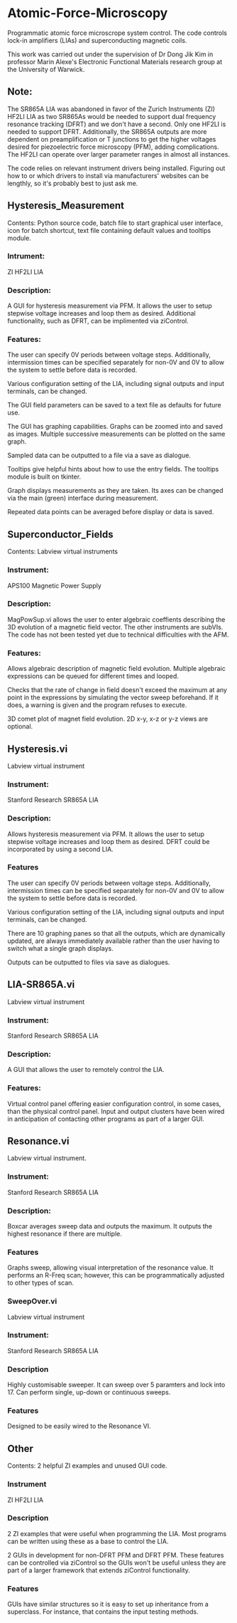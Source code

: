 # Atomic-Force-Microscopy
Programmatic atomic force microscrope system control. The code controls lock-in amplifiers (LIAs) and superconducting magnetic coils.

This work was carried out under the supervision of Dr Dong Jik Kim in professor Marin Alexe's Electronic Functional Materials research group at the University of Warwick.

## Note:

The SR865A LIA was abandoned in favor of the Zurich Instruments (ZI) HF2LI LIA as two SR865As would be needed to support dual frequency resonance tracking (DFRT) and we don't have a second. Only one HF2LI is needed to support DFRT. Additionally, the SR865A outputs are more dependent on preamplification or T junctions to get the higher voltages desired for piezoelectric force microscopy (PFM), adding complications. The HF2LI can operate over larger parameter ranges in almost all instances.

The code relies on relevant instrument drivers being installed. Figuring out how to or which drivers to install via manufacturers' websites can be lengthly, so it's probably best to just ask me.


## Hysteresis_Measurement

Contents: Python source code, batch file to start graphical user interface, icon for batch shortcut, text file containing default values and tooltips module.

### Intrument:

ZI HF2LI LIA

### Description:

A GUI for hysteresis measurement via PFM. It allows the user to setup stepwise voltage increases and loop them as desired. Additional functionality, such as DFRT, can be implimented via ziControl.

### Features:

The user can specify 0V periods between voltage steps. Additionally, intermission times can be specified separately for non-0V and 0V to allow the system to settle before data is recorded.

Various configuration setting of the LIA, including signal outputs and input terminals, can be changed.

The GUI field parameters can be saved to a text file as defaults for future use.

The GUI has graphing capabilities. Graphs can be zoomed into and saved as images. Multiple successive measurements can be plotted on the same graph.

Sampled data can be outputted to a file via a save as dialogue.

Tooltips give helpful hints about how to use the entry fields. The tooltips module is built on tkinter.

Graph displays measurements as they are taken. Its axes can be changed via the main (green) interface during measurement.

Repeated data points can be averaged before display or data is saved.

## Superconductor_Fields

Contents: Labview virtual instruments

### Instrument:

APS100 Magnetic Power Supply

### Description:

MagPowSup.vi allows the user to enter algebraic coeffients describing the 3D evolution of a magnetic field vector. The other instruments are subVIs. The code has not been tested yet due to technical difficulties with the AFM.

### Features:

Allows algebraic description of magnetic field evolution. Multiple algebraic expressions can be queued for different times and looped.

Checks that the rate of change in field doesn't exceed the maximum at any point in the expressions by simulating the vector sweep beforehand. If it does, a warning is given and the program refuses to execute.

3D comet plot of magnet field evolution. 2D x-y, x-z or y-z views are optional.

## Hysteresis.vi

Labview virtual instrument

### Instrument:

Stanford Research SR865A LIA

### Description:

Allows hysteresis measurement via PFM. It allows the user to setup stepwise voltage increases and loop them as desired. DFRT could be incorporated by using a second LIA.

### Features

The user can specify 0V periods between voltage steps. Additionally, intermission times can be specified separately for non-0V and 0V to allow the system to settle before data is recorded.

Various configuration setting of the LIA, including signal outputs and input terminals, can be changed.

There are 10 graphing panes so that all the outputs, which are dynamically updated, are always immediately available rather than the user having to switch what a single graph displays. 

Outputs can be outputted to files via save as dialogues.

## LIA-SR865A.vi

Labview virtual instrument

### Instrument: 

Stanford Research SR865A LIA

### Description:

A GUI that allows the user to remotely control the LIA.

### Features:

Virtual control panel offering easier configuration control, in some cases, than the physical control panel. Input and output clusters have been wired in anticipation of contacting other programs as part of a larger GUI.

## Resonance.vi

Labview virtual instrument.

### Instrument:

Stanford Research SR865A LIA

### Description:

Boxcar averages sweep data and outputs the maximum. It outputs the highest resonance if there are multiple. 

### Features

Graphs sweep, allowing visual interpretation of the resonance value. It performs an R-Freq scan; however, this can be programmatically adjusted to other types of scan.

### SweepOver.vi

Labview virtual instrument

### Instrument:

Stanford Research SR865A LIA

### Description

Highly customisable sweeper. It can sweep over 5 paramters and lock into 17. Can perform single, up-down or continuous sweeps.

### Features

Designed to be easily wired to the Resonance VI.

## Other

Contents: 2 helpful ZI examples and unused GUI code.

### Instrument

ZI HF2LI LIA

### Description

2 ZI examples that were useful when programming the LIA. Most programs can be written using these as a base to control the LIA.

2 GUIs in development for non-DFRT PFM and DFRT PFM. These features can be controlled via ziControl so the GUIs won't be useful unless they are part of a larger framework that extends ziControl functionality. 

### Features

GUIs have similar structures so it is easy to set up inheritance from a superclass. For instance, that contains the input testing methods.
